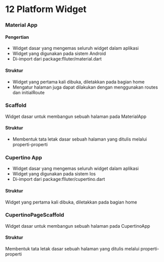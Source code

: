 # 12 Platform Widget

### Material App
#### Pengertian
* Widget dasar yang mengemas seluruh widget dalam aplikasi
* Widget yang digunakan pada sistem Android
* Di-import dari package:flluter/material.dart

#### Struktur
* Widget yang pertama kali dibuka, diletakkan pada bagian home
* Mengatur halaman juga dapat dilakukan dengan menggunakan routes dan initialRoute

### Scaffold
Widget dasar untuk membangun sebuah halaman pada MaterialApp

#### Struktur
* Membentuk tata letak dasar sebuah halaman yang ditulis melalui properti-properti

### Cupertino App
* Widget dasar yang mengemas seluruh widget dalam aplikasi
* Widget yang digunakan pada sistem Ios
* Di-import dari package:flluter/cupertino.dart

#### Struktur
Widget yang pertama kali dibuka, diletakkan pada bagian home

### CupertinoPageScaffold
Widget dasar untuk membangun sebuah halaman pada CupertinoApp

#### Struktur
Membentuk tata letak dasar sebuah halaman yang ditulis melalui properti-properti
